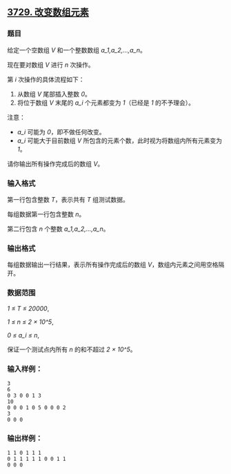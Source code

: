 ## [3729. 改变数组元素](https://www.acwing.com/problem/content/3732/)

### 题目

给定一个空数组 *V* 和一个整数数组 *a_1,a_2,…,a_n*。

现在要对数组 *V* 进行 *n* 次操作。

第 *i* 次操作的具体流程如下：

1. 从数组 *V* 尾部插入整数 *0*。
2. 将位于数组 *V* 末尾的 *a_i* 个元素都变为 *1*（已经是 *1* 的不予理会）。

注意：

- *a_i* 可能为 *0*，即不做任何改变。
- *a_i* 可能大于目前数组 *V* 所包含的元素个数，此时视为将数组内所有元素变为 *1*。

请你输出所有操作完成后的数组 *V*。

### 输入格式

第一行包含整数 *T*，表示共有 *T* 组测试数据。

每组数据第一行包含整数 *n*。

第二行包含 *n* 个整数 *a_1,a_2,…,a_n*。

### 输出格式

每组数据输出一行结果，表示所有操作完成后的数组 *V*，数组内元素之间用空格隔开。

### 数据范围

*1 ≤ T ≤ 20000*,

*1 ≤ n ≤ 2 × 10^5*,

*0 ≤ a_i ≤ n*,

保证一个测试点内所有 *n* 的和不超过 *2 × 10^5*。

### 输入样例：

```
3
6
0 3 0 0 1 3
10
0 0 0 1 0 5 0 0 0 2
3
0 0 0
```

### 输出样例：

```
1 1 0 1 1 1
0 1 1 1 1 1 0 0 1 1
0 0 0
```
